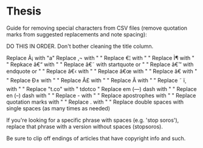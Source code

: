 # Thesis
 Guide for removing special characters from CSV files (remove quotation marks
 from suggested replacements and note spacing):
 
 DO THIS IN ORDER. Don't bother cleaning the title column.
 
 Replace Ã¡ with "a"
 Replace ‚¬ with " "
 Replace €¦ with " "
 Replace Ì¶ with " "
 Repkace â€“ with " "
 Replace â€˜ with startquote or " "
 Replace â€™ with endquote or " "
 Replace â€‹ with " "
 Replace â€œ with " "
 Replace â€ with " "
 Replace Ð± with " "
 Replace Â£ with " "
 Replace Â with " "
 Replace ˜ ï¸ with " "
 Replace "t.co" with " tdotco "
 Replace em (—) dash with " "
 Replace en (–) dash with " "
 Replace - with " "
 Replace apostrophes with " "
 Replace quotation marks with " "
 Replace . with " "
 Replace double spaces with single spaces (as many times as needed)
 
 If you're looking for a specific phrase with spaces (e.g. 'stop soros'),
 replace that phrase with a version without spaces (stopsoros).
 
 Be sure to clip off endings of articles that have copyright info and such.
